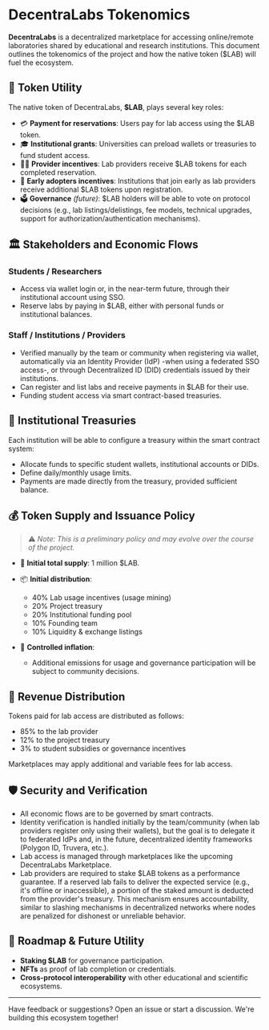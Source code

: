 # DecentraLabs Tokenomics

**DecentraLabs** is a decentralized marketplace for accessing online/remote laboratories shared by educational and research institutions. This document outlines the tokenomics of the project and how the native token ($LAB) will fuel the ecosystem.

## 🧩 Token Utility

The native token of DecentraLabs, **$LAB**, plays several key roles:

- 💳 **Payment for reservations**: Users pay for lab access using the $LAB token.
- 🎓 **Institutional grants**: Universities can preload wallets or treasuries to fund student access.
- 🧑‍🏫 **Provider incentives**: Lab providers receive $LAB tokens for each completed reservation.
- 🚀 **Early adopters incentives**: Institutions that join early as lab providers receive additional $LAB tokens upon registration.
- 🗳️ **Governance** *(future)*: $LAB holders will be able to vote on protocol decisions (e.g., lab listings/delistings, fee models, technical upgrades, support for authorization/authentication mechanisms).

## 🏛️ Stakeholders and Economic Flows

### Students / Researchers
- Access via wallet login or, in the near-term future, through their institutional account using SSO.
- Reserve labs by paying in $LAB, either with personal funds or institutional balances.

### Staff / Institutions / Providers
- Verified manually by the team or community when registering via wallet, automatically via an Identity Provider (IdP) -when using a federated SSO access-, or through Decentralized ID (DID) credentials issued by their institutions.
- Can register and list labs and receive payments in $LAB for their use.
- Funding student access via smart contract-based treasuries.

## 🏦 Institutional Treasuries

Each institution will be able to configure a treasury within the smart contract system:

- Allocate funds to specific student wallets, institutional accounts or DIDs.
- Define daily/monthly usage limits.
- Payments are made directly from the treasury, provided sufficient balance.

## 💰 Token Supply and Issuance Policy

> ⚠️ *Note: This is a preliminary policy and may evolve over the course of the project.*

- 🔢 **Initial total supply**: 1 million $LAB.
- 📦 **Initial distribution**:
  - 40% Lab usage incentives (usage mining)
  - 20% Project treasury
  - 20% Institutional funding pool
  - 10% Founding team
  - 10% Liquidity & exchange listings

- 🔁 **Controlled inflation**:
  - Additional emissions for usage and governance participation will be subject to community decisions.

## 💼 Revenue Distribution

Tokens paid for lab access are distributed as follows:
- 85% to the lab provider
- 12% to the project treasury
- 3% to student subsidies or governance incentives

Marketplaces may apply additional and variable fees for lab access.

## 🛡️ Security and Verification

- All economic flows are to be governed by smart contracts.
- Identity verification is handled initially by the team/community (when lab providers register only using their wallets), but the goal is to delegate it to federated IdPs and, in the future, decentralized identity frameworks (Polygon ID, Truvera, etc.).
- Lab access is managed through marketplaces like the upcoming DecentraLabs Marketplace.
- Lab providers are required to stake $LAB tokens as a performance guarantee. If a reserved lab fails to deliver the expected service (e.g., it's offline or inaccessible), a portion of the staked amount is deducted from the provider's treasury. This mechanism ensures accountability, similar to slashing mechanisms in decentralized networks where nodes are penalized for dishonest or unreliable behavior.

## 🔮 Roadmap & Future Utility

- **Staking $LAB** for governance participation.
- **NFTs** as proof of lab completion or credentials.
- **Cross-protocol interoperability** with other educational and scientific ecosystems.

---

Have feedback or suggestions? Open an issue or start a discussion. We're building this ecosystem together!
